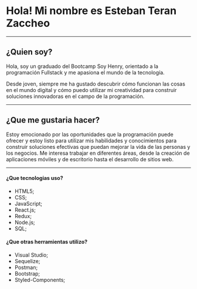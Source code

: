 # Hola! Mi nombre es Esteban Teran Zaccheo

------------

## ¿Quien soy?

Hola, soy un graduado del Bootcamp Soy Henry, orientado a la programación Fullstack y me apasiona el mundo de la tecnología.

Desde joven, siempre me ha gustado descubrir cómo funcionan las cosas en el mundo digital y cómo puedo utilizar mi creatividad para construir soluciones innovadoras en el campo de la programación.

------------
## ¿Que me gustaria hacer?

Estoy emocionado por las oportunidades que la programación puede ofrecer y estoy listo para utilizar mis habilidades y conocimientos para construir soluciones efectivas que puedan mejorar la vida de las personas y los negocios. Me interesa trabajar en diferentes áreas, desde la creación de aplicaciones móviles y de escritorio hasta el desarrollo de sitios web.

------------


#### ¿Que tecnologias uso?

- HTML5;
- CSS;
- JavaScript;
- React.js;
- Redux;
- Node.js;
- SQL;

#### ¿Que otras herramientas utilizo?

- Visual Studio;
- Sequelize;
- Postman;
- Bootstrap;
- Styled-Components;
